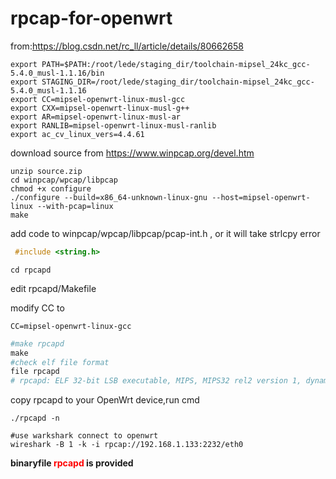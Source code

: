 # rpcap-for-openwrt

from:https://blog.csdn.net/rc_ll/article/details/80662658

```shell
export PATH=$PATH:/root/lede/staging_dir/toolchain-mipsel_24kc_gcc-5.4.0_musl-1.1.16/bin
export STAGING_DIR=/root/lede/staging_dir/toolchain-mipsel_24kc_gcc-5.4.0_musl-1.1.16
export CC=mipsel-openwrt-linux-musl-gcc
export CXX=mipsel-openwrt-linux-musl-g++
export AR=mipsel-openwrt-linux-musl-ar
export RANLIB=mipsel-openwrt-linux-musl-ranlib
export ac_cv_linux_vers=4.4.61
```

download source from https://www.winpcap.org/devel.htm 

```shell
unzip source.zip
cd winpcap/wpcap/libpcap
chmod +x configure
./configure --build=x86_64-unknown-linux-gnu --host=mipsel-openwrt-linux --with-pcap=linux
make
```

add code to winpcap/wpcap/libpcap/pcap-int.h , or it will take strlcpy error

```c++
 #include <string.h>
```

```shell
cd rpcapd
```

edit rpcapd/Makefile

modify CC to

```shell
CC=mipsel-openwrt-linux-gcc
```

```powershell
#make rpcapd
make
#check elf file format
file rpcapd
# rpcapd: ELF 32-bit LSB executable, MIPS, MIPS32 rel2 version 1, dynamically linked, interpreter /lib/ld-musl-mipsel-sf.so.1, not stripped
```

copy rpcapd to your OpenWrt device,run cmd

```shell
./rpcapd -n
```

```shell
#use warkshark connect to openwrt 
wireshark -B 1 -k -i rpcap://192.168.1.133:2232/eth0
```

**binaryfile <span style="color:red">rpcapd</span> is provided** 